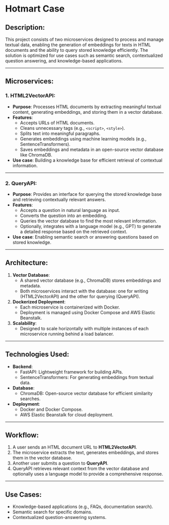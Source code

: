 # **Hotmart Case**

## **Description**:
This project consists of two microservices designed to process and manage textual data, enabling the generation of embeddings for texts in HTML documents and the ability to query stored knowledge efficiently. The solution is optimized for use cases such as semantic search, contextualized question answering, and knowledge-based applications.

---

## **Microservices**:

### **1. HTML2VectorAPI**:
- **Purpose**: 
  Processes HTML documents by extracting meaningful textual content, generating embeddings, and storing them in a vector database.
- **Features**:
  - Accepts URLs of HTML documents.
  - Cleans unnecessary tags (e.g., `<script>`, `<style>`).
  - Splits text into meaningful paragraphs.
  - Generates embeddings using machine learning models (e.g., SentenceTransformers).
  - Saves embeddings and metadata in an open-source vector database like ChromaDB.
- **Use case**:
  Building a knowledge base for efficient retrieval of contextual information.

---

### **2. QueryAPI**:
- **Purpose**:
  Provides an interface for querying the stored knowledge base and retrieving contextually relevant answers.
- **Features**:
  - Accepts a question in natural language as input.
  - Converts the question into an embedding.
  - Queries the vector database to find the most relevant information.
  - Optionally, integrates with a language model (e.g., GPT) to generate a detailed response based on the retrieved context.
- **Use case**:
  Enabling semantic search or answering questions based on stored knowledge.

---

## **Architecture**:
1. **Vector Database**:
   - A shared vector database (e.g., ChromaDB) stores embeddings and metadata.
   - Both microservices interact with the database: one for writing (HTML2VectorAPI) and the other for querying (QueryAPI).
2. **Dockerized Deployment**:
   - Each microservice is containerized with Docker.
   - Deployment is managed using Docker Compose and AWS Elastic Beanstalk.
3. **Scalability**:
   - Designed to scale horizontally with multiple instances of each microservice running behind a load balancer.

---

## **Technologies Used**:
- **Backend**:
  - FastAPI: Lightweight framework for building APIs.
  - SentenceTransformers: For generating embeddings from textual data.
- **Database**:
  - ChromaDB: Open-source vector database for efficient similarity searches.
- **Deployment**:
  - Docker and Docker Compose.
  - AWS Elastic Beanstalk for cloud deployment.

---

## **Workflow**:
1. A user sends an HTML document URL to **HTML2VectorAPI**.
2. The microservice extracts the text, generates embeddings, and stores them in the vector database.
3. Another user submits a question to **QueryAPI**.
4. QueryAPI retrieves relevant context from the vector database and optionally uses a language model to provide a comprehensive response.

---

## **Use Cases**:
- Knowledge-based applications (e.g., FAQs, documentation search).
- Semantic search for specific domains.
- Contextualized question-answering systems.